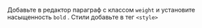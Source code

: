 Добавьте в редактор параграф с классом `weight` и установите насыщенность `bold` . Стили добавьте в тег `<style>`
